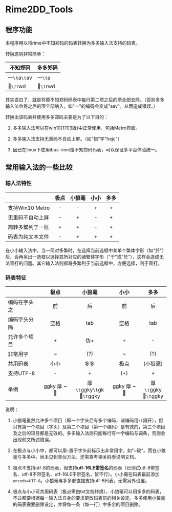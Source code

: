 # Rime2DD_Tools

## 程序功能

本程序用以将rime中不知郑码的码表转换为多多输入法支持的码表。

转换原则非常简单：

|不知郑码|多多郑码|
|-------|-------|
|一`\t`a`\t`av|一`\t`a|
|𩸎`\t`rwd| 𩸎`\t`rwd|

其实说白了，就是将原不知郑码码表中每行第二项之后的项全部去除。（否则多多输入法会将之后的项全部纳入，如"一"的编码会变成"aav"，从而造成错误。）

转换出该码表并使用多多郑码主要是为了以下目的：

1. 多多输入法可以在win10(1703版)中正常使用，包括Metro界面。

2. 多多输入法支持无重码不自动上屏。（如"辑"字"hejc"）

3. 因已在linux下使用ibus-rime挂不知郑码码表，可以保证多平台体验统一。

## 常用输入法的一些比较

### 输入法特性

|     |极点|小狼毫|小小|多多|
|-----|:---:|:---:|:---:|:--:|
|支持Win10 Metro|-|-|+|+|
|无重码不自动上屏|-|+|-|+|
|简转多繁列于一框|+|+|-|+|
|码表为纯文本文件|-|+|+|+|


在小小输入法中，当一简对多繁时，在选择当前选框中某单个繁体字形（如"於"）后，会再另出一选框以选择其所对应的诸繁体字形（"于"或"於"），这样会造成无法盲打的问题。其它输入法则都将多繁列于当前选框中，方便选择，利于盲打。


### 码表特征

|     |极点|小狼毫|小小|多多|
|-----|:---:|:---:|:---:|:--:|
|编码在字头之|前|后|前|后|
|编码字头分隔|空格|tab|空格|tab|
|允许多个项目|+|伪+|+|-|
|非常用字|~|(?)|~|(?)|
|共用码表|小小|多多|极点|(小狼毫)|
|支持UTF-8|-|+|(+)|+|
|举例|ggky 厚 ~𨝂|厚`\t`ggky`\t`gk<br>𨝂`\t`ggky|ggky 厚 ~𨝂|厚`\t`ggky<br>𨝂`\t`ggky|

说明：

1. 小狼毫虽然允许多个项目（即一个字头后有多个编码，诸编码用`\t`隔开），但只有第一个项目（字头）及第二个项目（第一个编码）是有效的，第三个项目及之后的项目都是无效的。多多输入法则只能每行有**一个**编码与词条，否则会出现前文所述错误。

1. 在极点与小小中，都可以用`~`置于字头前标示出非常用字，如"~砇"。而在小狼毫与多多中，尚未见到类似方法，还需查考相关码表说明文档。

1. 极点不支持utf-8的码表，但支持**utf-16LE带签名**的码表（已测试utf-8带签名、utf-8不带签名、utf-16LE不带签名，皆不行）。小小需在码表最前添加`encode=UTF-8`。小狼毫与多多都直接支持utf-8码表，无需另外设置。

1. 极点与小小可共用码表（极点需由txt文档转换），小狼毫可以用多多的码表，不过都要根据每一输入法自身的要求更改码表前的相关设定。多多使用小狼毫的码表需要删除设定，并将每一条（每一行）中多余的项目删除。
